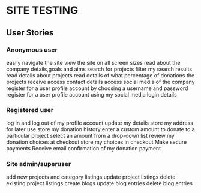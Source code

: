 # SITE TESTING

## User Stories

### Anonymous user

easily navigate the site
view the site on all screen sizes
read about the company details,goals and aims
search for projects
filter my search results
read details about projects
read details of what percentage of donations the projects receive
access contact details
access social media of the company
register for a user profile account by choosing a username and password
register for a user profile account using my social media login details

### Registered user

log in and log out of my profile account
update my details
store my address for later use
store my donation history
enter a custom amount to donate to a particular project
select an amount from a drop-down list
review my donation choices at checkout
store my choices in checkout
Make secure payments
Receive email confirmation of my donation payment

### Site admin/superuser

add new projects and category listings
update project listings
delete existing project listings
create blogs
update blog entries
delete blog entries
